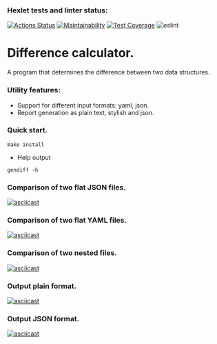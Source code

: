### Hexlet tests and linter status:
[![Actions Status](https://github.com/zakharovdm/frontend-project-lvl2/workflows/hexlet-check/badge.svg)](https://github.com/zakharovdm/frontend-project-lvl2/actions)
[![Maintainability](https://api.codeclimate.com/v1/badges/a99a88d28ad37a79dbf6/maintainability)](https://codeclimate.com/github/codeclimate/codeclimate/maintainability)
[![Test Coverage](https://api.codeclimate.com/v1/badges/6f5b41fd6c32db35ca28/test_coverage)](https://codeclimate.com/github/zakharovdm/frontend-project-lvl2/test_coverage)
![eslint](https://github.com/zakharovdm/frontend-project-lvl2/actions/workflows/eslint_tests-check.yml/badge.svg)

# Difference calculator.

A program that determines the difference between two data structures.

### Utility features:
* Support for different input formats: yaml, json.
* Report generation as plain text, stylish and json.

### Quick start.

```
make install
```
* Help output
```
gendiff -h
```
### Comparison of two flat JSON files.
[![asciicast](https://asciinema.org/a/2bMR7vBLXiM49HhVsMLJAfJmt.svg)](https://asciinema.org/a/2bMR7vBLXiM49HhVsMLJAfJmt)

### Comparison of two flat YAML files.
[![asciicast](https://asciinema.org/a/Jc9JZ1ZxhGnc9EdkyFUXot7RS.svg)](https://asciinema.org/a/Jc9JZ1ZxhGnc9EdkyFUXot7RS)

### Comparison of two nested files.
[![asciicast](https://asciinema.org/a/ZsI9MsoAYsxMKns8orGu61zpp.svg)](https://asciinema.org/a/ZsI9MsoAYsxMKns8orGu61zpp)

### Output plain format.
[![asciicast](https://asciinema.org/a/Q7PRnuskru0fXXe1BPKyIGbWu.svg)](https://asciinema.org/a/Q7PRnuskru0fXXe1BPKyIGbWu)

### Output JSON format.
[![asciicast](https://asciinema.org/a/QyoO5nYLvigjkN3PK3Q00hHf7.svg)](https://asciinema.org/a/QyoO5nYLvigjkN3PK3Q00hHf7)
